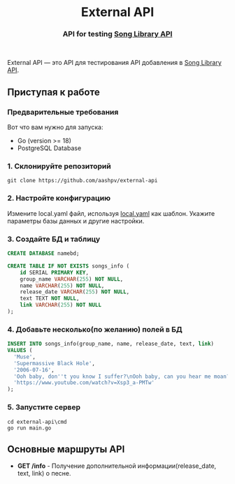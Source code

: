 <div align="center">
  <h1 align="center">External API</h1>
  <h3>API for testing <a href="https://github.com/aashpv/song-lib">Song Library API</a></h3>
</div>

<br/>

External API — это API для тестирования API добавления в [Song Library API](https://github.com/aashpv/song-lib).

## Приступая к работе

### Предварительные требования

Вот что вам нужно для запуска:

- Go (version >= 18)
- PostgreSQL Database

### 1. Склонируйте репозиторий

```shell
git clone https://github.com/aashpv/external-api
```

### 2. Настройте конфигурацию

Измените local.yaml файл, используя [local.yaml](local.yaml) как шаблон. Укажите параметры базы данных и другие настройки.

### 3. Создайте БД и таблицу
```sql
CREATE DATABASE namebd;
```
```sql
CREATE TABLE IF NOT EXISTS songs_info (
    id SERIAL PRIMARY KEY,
    group_name VARCHAR(255) NOT NULL,
    name VARCHAR(255) NOT NULL,
    release_date VARCHAR(255) NOT NULL,
    text TEXT NOT NULL,
    link VARCHAR(255) NOT NULL
);
```

### 4. Добавьте несколько(по желанию) полей в БД

```sql
INSERT INTO songs_info(group_name, name, release_date, text, link)
VALUES (
  'Muse',
  'Supermassive Black Hole',
  '2006-07-16',
  'Ooh baby, don''t you know I suffer?\nOoh baby, can you hear me moan?\nYou caught me under false pretenses\nHow long before you let me go?\n\nOoh\nYou set my soul alight\nOoh\nYou set my soul alight',
  'https://www.youtube.com/watch?v=Xsp3_a-PMTw'
);
```

### 5. Запустите сервер

```shell
cd external-api\cmd
go run main.go
```

## Основные маршруты API

- **GET /info** - Получение дополнительной информации(release_date, text, link) о песне.

